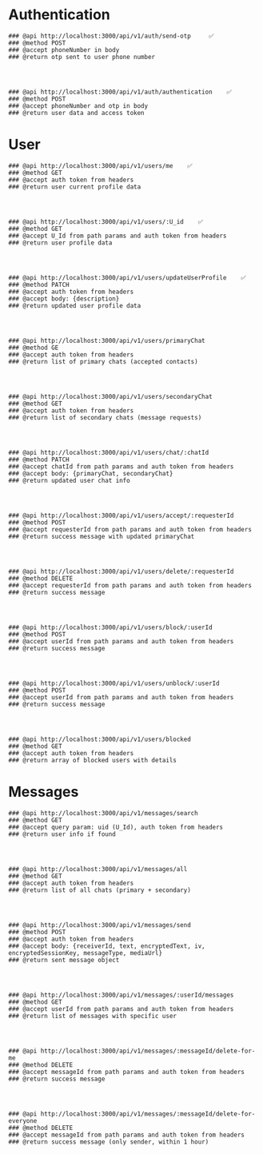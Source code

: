 # Authentication


    ### @api http://localhost:3000/api/v1/auth/send-otp     ✅
    ### @method POST
    ### @accept phoneNumber in body
    ### @return otp sent to user phone number       




    ### @api http://localhost:3000/api/v1/auth/authentication    ✅
    ### @method POST
    ### @accept phoneNumber and otp in body
    ### @return user data and access token     


# User


    ### @api http://localhost:3000/api/v1/users/me    ✅
    ### @method GET
    ### @accept auth token from headers
    ### @return user current profile data




    ### @api http://localhost:3000/api/v1/users/:U_id    ✅
    ### @method GET
    ### @accept U_Id from path params and auth token from headers
    ### @return user profile data




    ### @api http://localhost:3000/api/v1/users/updateUserProfile    ✅
    ### @method PATCH
    ### @accept auth token from headers
    ### @accept body: {description}
    ### @return updated user profile data




    ### @api http://localhost:3000/api/v1/users/primaryChat    
    ### @method GE
    ### @accept auth token from headers
    ### @return list of primary chats (accepted contacts)




    ### @api http://localhost:3000/api/v1/users/secondaryChat    
    ### @method GET
    ### @accept auth token from headers
    ### @return list of secondary chats (message requests)




    ### @api http://localhost:3000/api/v1/users/chat/:chatId
    ### @method PATCH
    ### @accept chatId from path params and auth token from headers
    ### @accept body: {primaryChat, secondaryChat}
    ### @return updated user chat info




    ### @api http://localhost:3000/api/v1/users/accept/:requesterId    
    ### @method POST
    ### @accept requesterId from path params and auth token from headers
    ### @return success message with updated primaryChat




    ### @api http://localhost:3000/api/v1/users/delete/:requesterId    
    ### @method DELETE
    ### @accept requesterId from path params and auth token from headers
    ### @return success message




    ### @api http://localhost:3000/api/v1/users/block/:userId    
    ### @method POST
    ### @accept userId from path params and auth token from headers
    ### @return success message




    ### @api http://localhost:3000/api/v1/users/unblock/:userId    
    ### @method POST
    ### @accept userId from path params and auth token from headers
    ### @return success message




    ### @api http://localhost:3000/api/v1/users/blocked    
    ### @method GET
    ### @accept auth token from headers
    ### @return array of blocked users with details


# Messages


    ### @api http://localhost:3000/api/v1/messages/search    
    ### @method GET
    ### @accept query param: uid (U_Id), auth token from headers
    ### @return user info if found




    ### @api http://localhost:3000/api/v1/messages/all    
    ### @method GET
    ### @accept auth token from headers
    ### @return list of all chats (primary + secondary)




    ### @api http://localhost:3000/api/v1/messages/send    
    ### @method POST
    ### @accept auth token from headers
    ### @accept body: {receiverId, text, encryptedText, iv, encryptedSessionKey, messageType, mediaUrl}
    ### @return sent message object




    ### @api http://localhost:3000/api/v1/messages/:userId/messages    
    ### @method GET
    ### @accept userId from path params and auth token from headers
    ### @return list of messages with specific user




    ### @api http://localhost:3000/api/v1/messages/:messageId/delete-for-me    
    ### @method DELETE
    ### @accept messageId from path params and auth token from headers
    ### @return success message




    ### @api http://localhost:3000/api/v1/messages/:messageId/delete-for-everyone    
    ### @method DELETE
    ### @accept messageId from path params and auth token from headers
    ### @return success message (only sender, within 1 hour)
